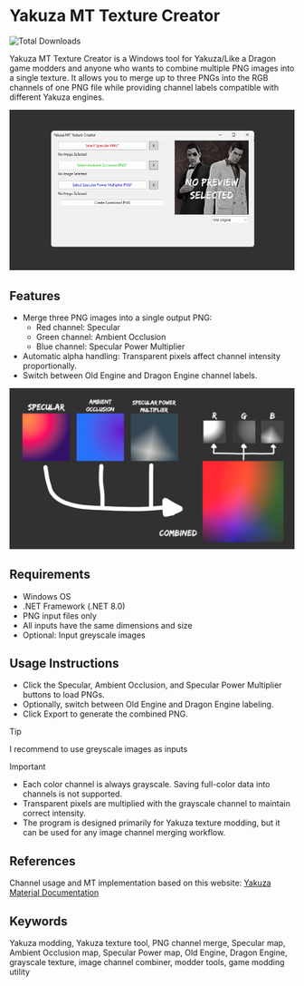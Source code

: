# Yakuza MT Texture Creator
![Total Downloads](https://img.shields.io/github/downloads/PixelIndieDev/Yakuza-MT-Texture-Creator/total?style=flat)

Yakuza MT Texture Creator is a Windows tool for Yakuza/Like a Dragon game modders and anyone who wants to combine multiple PNG images into a single texture. It allows you to merge up to three PNGs into the RGB channels of one PNG file while providing channel labels compatible with different Yakuza engines.

![Screenshot of the program](/ReadMeImages/previewimage_program.png)

## Features
* Merge three PNG images into a single output PNG:
    * Red channel: Specular
    * Green channel: Ambient Occlusion
    * Blue channel: Specular Power Multiplier
* Automatic alpha handling: Transparent pixels affect channel intensity proportionally.
* Switch between Old Engine and Dragon Engine channel labels.

![How it works](/ReadMeImages/previewimage_process.png)

## Requirements

* Windows OS
* .NET Framework (.NET 8.0)
* PNG input files only
* All inputs have the same dimensions and size
* Optional: Input greyscale images

## Usage Instructions
* Click the Specular, Ambient Occlusion, and Specular Power Multiplier buttons to load PNGs.
* Optionally, switch between Old Engine and Dragon Engine labeling.
* Click Export to generate the combined PNG.

> [!TIP]
> I recommend to use greyscale images as inputs

> [!IMPORTANT]
> * Each color channel is always grayscale. Saving full-color data into channels is not supported.
> * Transparent pixels are multiplied with the grayscale channel to maintain correct intensity.
> * The program is designed primarily for Yakuza texture modding, but it can be used for any image channel merging workflow.

## References
Channel usage and MT implementation based on this website: [Yakuza Material Documentation](https://sites.google.com/view/yakuzatexturedoc/general-info)

## Keywords

Yakuza modding, Yakuza texture tool, PNG channel merge, Specular map, Ambient Occlusion map, Specular Power map, Old Engine, Dragon Engine, grayscale texture, image channel combiner, modder tools, game modding utility



